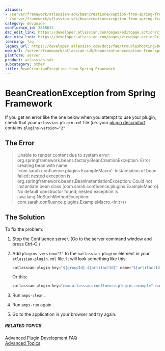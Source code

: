 ```yaml
---
aliases:
- /server/framework/atlassian-sdk/beancreationexception-from-spring-framework-2818633.html
- /server/framework/atlassian-sdk/beancreationexception-from-spring-framework-2818633.md
category: devguide
confluence_id: 2818633
dac_edit_link: https://developer.atlassian.com/pages/editpage.action?cjm=wozere&pageId=2818633
dac_view_link: https://developer.atlassian.com/pages/viewpage.action?cjm=wozere&pageId=2818633
learning: faq
legacy_url: https://developer.atlassian.com/docs/faq/troubleshooting/beancreationexception-from-spring-framework
new_url: /server/framework/atlassian-sdk/beancreationexception-from-spring-framework
platform: server
product: atlassian-sdk
subcategory: other
title: BeanCreationException from Spring Framework
---
```

# BeanCreationException from Spring Framework

If you get an error like the one below when you attempt to use your plugin, check that your `atlassian-plugin.xml` file (i.e. your [plugin descriptor](/server/framework/atlassian-sdk/configuring-the-plugin-descriptor)) contains `plugins-version="2"`.

## The Error

> Unable to render content due to system error: org.springframework.beans.factory.BeanCreationException: Error creating bean with name 'com.sarah.confluence.plugins.ExampleMacro': Instantiation of bean failed; nested exception is org.springframework.beans.BeanInstantiationException: Could not instantiate bean class \[com.sarah.confluence.plugins.ExampleMacro\]: No default constructor found; nested exception is java.lang.NoSuchMethodException: com.sarah.confluence.plugins.ExampleMacro.&lt;init&gt;()

## The Solution

To fix the problem:

1.  Stop the Confluence server. (Go to the server command window and press Ctrl-C.)
2.  Add `plugins-version="2"` to the `<atlassian-plugin>` element in your `atlassian-plugin.xml` file. It will look something like this:
    ``` javascript
    <atlassian-plugin key="${groupId}.${artifactId}" name="${artifactId}" plugins-version="2">
    ```

    Or this:
    ``` javascript
    <atlassian-plugin key="com.atlassian.confluence.plugins.example" name="Example Plugin" plugins-version="2">
    ```

3.  Run `amps-clean`.
4.  Run `amps-run` again.
5.  Go to the application in your browser and try again.

##### RELATED TOPICS

[Advanced Plugin Development FAQ](/server/framework/atlassian-sdk/advanced-plugin-development-faq)  
[Advanced Topics](/server/framework/atlassian-sdk/advanced-topics)





























